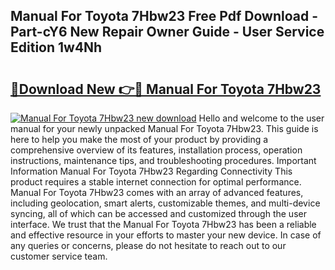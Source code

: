 ## Manual For Toyota 7Hbw23 Free Pdf Download - Part-cY6 New Repair Owner Guide - User Service Edition 1w4Nh

# <h2><a href="http://bc7636.oget.top/?id=Manual+For+Toyota+7Hbw23">🔗Download New 👉🔴 Manual For Toyota 7Hbw23</a></h2>

[![Manual For Toyota 7Hbw23 new download](https://i.imgur.com/5g1atiW.png)](http://bc7636.oget.top/?id=Manual+For+Toyota+7Hbw23)
Hello and welcome to the user manual for your newly unpacked Manual For Toyota 7Hbw23. This guide is here to help you make the most of your product by providing a comprehensive overview of its features, installation process, operation instructions, maintenance tips, and troubleshooting procedures. Important Information Manual For Toyota 7Hbw23 Regarding Connectivity This product requires a stable internet connection for optimal performance. Manual For Toyota 7Hbw23 comes with an array of advanced features, including geolocation, smart alerts, customizable themes, and multi-device syncing, all of which can be accessed and customized through the user interface. We trust that the Manual For Toyota 7Hbw23 has been a reliable and effective resource in your efforts to master your new device. In case of any queries or concerns, please do not hesitate to reach out to our customer service team.

